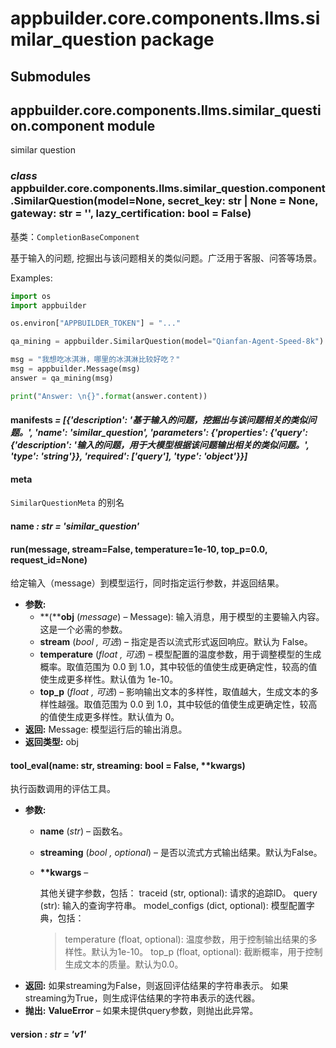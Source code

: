 # appbuilder.core.components.llms.similar_question package

## Submodules

## appbuilder.core.components.llms.similar_question.component module

similar question

### *class* appbuilder.core.components.llms.similar_question.component.SimilarQuestion(model=None, secret_key: str | None = None, gateway: str = '', lazy_certification: bool = False)

基类：`CompletionBaseComponent`

基于输入的问题, 挖掘出与该问题相关的类似问题。广泛用于客服、问答等场景。

Examples:

```python
import os
import appbuilder

os.environ["APPBUILDER_TOKEN"] = "..."

qa_mining = appbuilder.SimilarQuestion(model="Qianfan-Agent-Speed-8k")

msg = "我想吃冰淇淋，哪里的冰淇淋比较好吃？"
msg = appbuilder.Message(msg)
answer = qa_mining(msg)

print("Answer: \n{}".format(answer.content))
```

#### manifests *= [{'description': '基于输入的问题，挖掘出与该问题相关的类似问题。', 'name': 'similar_question', 'parameters': {'properties': {'query': {'description': '输入的问题，用于大模型根据该问题输出相关的类似问题。', 'type': 'string'}}, 'required': ['query'], 'type': 'object'}}]*

#### meta

`SimilarQuestionMeta` 的别名

#### name *: str* *= 'similar_question'*

#### run(message, stream=False, temperature=1e-10, top_p=0.0, request_id=None)

给定输入（message）到模型运行，同时指定运行参数，并返回结果。

* **参数:**
  * **(****obj** (*message*) – Message): 输入消息，用于模型的主要输入内容。这是一个必需的参数。
  * **stream** (*bool* *,*  *可选*) – 指定是否以流式形式返回响应。默认为 False。
  * **temperature** (*float* *,*  *可选*) – 模型配置的温度参数，用于调整模型的生成概率。取值范围为 0.0 到 1.0，其中较低的值使生成更确定性，较高的值使生成更多样性。默认值为 1e-10。
  * **top_p** (*float* *,*  *可选*) – 影响输出文本的多样性，取值越大，生成文本的多样性越强。取值范围为 0.0 到 1.0，其中较低的值使生成更确定性，较高的值使生成更多样性。默认值为 0。
* **返回:**
  Message: 模型运行后的输出消息。
* **返回类型:**
  obj

#### tool_eval(name: str, streaming: bool = False, \*\*kwargs)

执行函数调用的评估工具。

* **参数:**
  * **name** (*str*) – 函数名。
  * **streaming** (*bool* *,* *optional*) – 是否以流式方式输出结果。默认为False。
  * **\*\*kwargs** – 

    其他关键字参数，包括：
    traceid (str, optional): 请求的追踪ID。
    query (str): 输入的查询字符串。
    model_configs (dict, optional): 模型配置字典，包括：
    > temperature (float, optional): 温度参数，用于控制输出结果的多样性。默认为1e-10。
    > top_p (float, optional): 截断概率，用于控制生成文本的质量。默认为0.0。
* **返回:**
  如果streaming为False，则返回评估结果的字符串表示。
  如果streaming为True，则生成评估结果的字符串表示的迭代器。
* **抛出:**
  **ValueError** – 如果未提供query参数，则抛出此异常。

#### version *: str* *= 'v1'*
